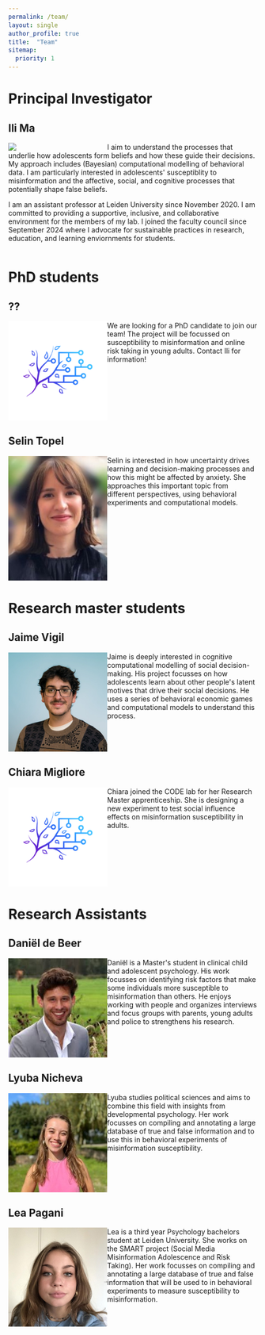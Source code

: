 ```yaml
---
permalink: /team/
layout: single
author_profile: true
title:  "Team"
sitemap:
  priority: 1
---
```

# Principal Investigator

## Ili Ma
<img style="float: left;" src="../assets/images/Ili2.png" width="200"/>
I aim to understand the processes that underlie how adolescents form beliefs and how these guide their decisions. My approach includes (Bayesian) computational modelling of behavioral data. I am particularly interested in adolescents' susceptiblity to misinformation and the affective, social, and cognitive processes that potentially shape false beliefs. 

I am an assistant professor at Leiden University since November 2020. I am committed to providing a supportive, inclusive, and collaborative environment for the members of my lab. I joined the faculty council since September 2024 where I advocate for sustainable practices in research, education, and learning enviornments for students.
<div style="clear: both;"></div>

# PhD students
## ??
<img style="float: left;" src="../assets/images/logo.png" width="200"/>
We are looking for a PhD candidate to join our team! The project will be focussed on susceptibility to misinformation and online risk taking in young adults. Contact Ili for information!
<div style="clear: both;"></div>

## Selin Topel
<img style="float: left;" src="../assets/images/Selin.jpeg" width="200"/>
Selin is interested in how uncertainty drives learning and decision-making processes and how this might be affected by anxiety. She approaches this important topic from different perspectives, using behavioral experiments and computational models.
<div style="clear: both;"></div>

# Research master students

## Jaime Vigil
<img style="float: left;" src="../assets/images/Jaime.jpeg" width="200"/>
Jaime is deeply interested in cognitive computational modelling of social decision-making. His project focusses on how adolescents learn about other people's latent motives that drive their social decisions. He uses a series of behavioral economic games and computational models to understand this process.
<div style="clear: both;"></div>

## Chiara Migliore
<img style="float: left;" src="../assets/images/logo.png" width="200"/>
Chiara joined the CODE lab for her Research Master apprenticeship. She is designing a new experiment to test social influence effects on misinformation susceptibility in adults.
<div style="clear: both;"></div>

# Research Assistants

## Daniël de Beer
<img style="float: left;" src="../assets/images/Daniel.jpeg" width="200"/>
Daniël is a Master's student in clinical child and adolescent psychology. His work focusses on identifying risk factors that make some individuals more susceptible to misinformation than others. He enjoys working with people and organizes interviews and focus groups with parents, young adults and police to strengthens his research.
<div style="clear: both;"></div>

## Lyuba Nicheva
<img style="float: left;" src="../assets/images/Lyuba.jpeg" width="200"/>
Lyuba studies political sciences and aims to combine this field with insights from developmental psychology. Her work focusses on compiling and annotating a large database of true and false information and to use this in behavioral experiments of misinformation susceptibility.
<div style="clear: both;"></div>

## Lea Pagani
<img style="float: left;" src="../assets/images/Lea.jpeg" width="200"/>
Lea is a third year Psychology bachelors student at Leiden University. She works on the SMART project (Social Media Misinformation Adolescence and Risk Taking). Her work focusses on compiling and annotating a large database of true and false information that will be used to in behavioral experiments to measure susceptibility to misinformation.
<div style="clear: both;"></div>

